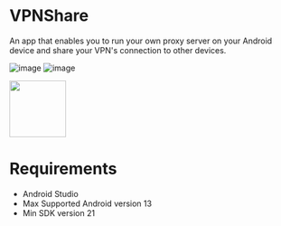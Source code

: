 # VPNShare 

An app that enables you to run your own proxy server on your Android device and share your VPN's connection to other devices.

![image](https://img.shields.io/badge/License-MIT-orange)
![image](https://img.shields.io/badge/License-Anti--996-red)
<p>
<a href="https://play.google.com/store/apps/details?id=com.agn.vpnshare"><img src="https://play.google.com/intl/en_us/badges/images/generic/en-play-badge.png" height="100"></a>
</p>

# Requirements
* Android Studio
* Max Supported Android version 13
* Min SDK version 21

